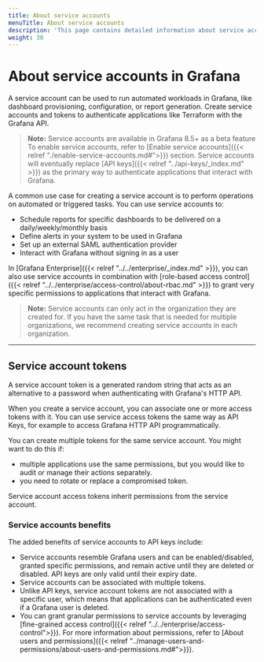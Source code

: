 ```yaml
---
title: About service accounts
menuTitle: About service accounts
description: 'This page contains detailed information about service accounts in Grafana'
weight: 30
---
```


# About service accounts in Grafana

A service account can be used to run automated workloads in Grafana, like dashboard provisioning, configuration, or report generation. Create service accounts and tokens to authenticate applications like Terraform with the Grafana API.

> **Note:** Service accounts are available in Grafana 8.5+ as a beta feature To enable service accounts, refer to [Enable service accounts]({{< relref "./enable-service-accounts.md#">}}) section. Service accounts will eventually replace [API keys]({{< relref "../api-keys/_index.md" >}}) as the primary way to authenticate applications that interact with Grafana.

A common use case for creating a service account is to perform operations on automated or triggered tasks. You can use service accounts to:

- Schedule reports for specific dashboards to be delivered on a daily/weekly/monthly basis
- Define alerts in your system to be used in Grafana
- Set up an external SAML authentication provider
- Interact with Grafana without signing in as a user

In [Grafana Enterprise]({{< relref "../../enterprise/_index.md" >}}), you can also use service accounts in combination with [role-based access control]({{< relref "../../enterprise/access-control/about-rbac.md" >}}) to grant very specific permissions to applications that interact with Grafana.

> **Note:** Service accounts can only act in the organization they are created for. If you have the same task that is needed for multiple organizations, we recommend creating service accounts in each organization.

---

## Service account tokens

A service account token is a generated random string that acts as an alternative to a password when authenticating with Grafana's HTTP API.

When you create a service account, you can associate one or more access tokens with it. You can use service access tokens the same way as API Keys, for example to access Grafana HTTP API programmatically.

You can create multiple tokens for the same service account. You might want to do this if:

- multiple applications use the same permissions, but you would like to audit or manage their actions separately.
- you need to rotate or replace a compromised token.

Service account access tokens inherit permissions from the service account.

### Service accounts benefits

The added benefits of service accounts to API keys include:

- Service accounts resemble Grafana users and can be enabled/disabled, granted specific permissions, and remain active until they are deleted or disabled. API keys are only valid until their expiry date.
- Service accounts can be associated with multiple tokens.
- Unlike API keys, service account tokens are not associated with a specific user, which means that applications can be authenticated even if a Grafana user is deleted.
- You can grant granular permissions to service accounts by leveraging [fine-grained access control]({{< relref "../../enterprise/access-control">}}). For more information about permissions, refer to [About users and permissions]({{< relref "../manage-users-and-permissions/about-users-and-permissions.md#">}}).
